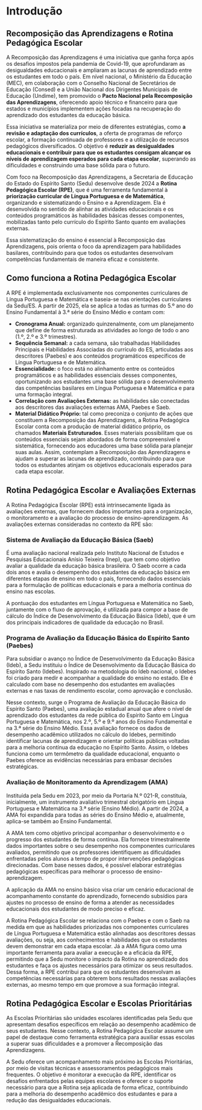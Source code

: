 # Introdução

## Recomposição das Aprendizagens e Rotina Pedagógica Escolar

A Recomposição das Aprendizagens é uma iniciativa que ganha força após os desafios impostos pela pandemia de Covid-19, que aprofundaram as desigualdades educacionais e ampliaram as lacunas de aprendizado entre os estudantes em todo o país. Em nível nacional, o Ministério da Educação (MEC), em colaboração com o Conselho Nacional de Secretários de Educação (Consed) e a União Nacional dos Dirigentes Municipais de Educação (Undime), tem promovido o **Pacto Nacional pela Recomposição das Aprendizagens**, oferecendo apoio técnico e financeiro para que estados e municípios implementem ações focadas na recuperação do aprendizado dos estudantes da educação básica.

Essa iniciativa se materializa por meio de diferentes estratégias, como **a revisão e adaptação dos currículos**, a oferta de programas de reforço escolar, a formação continuada de professores e a utilização de recursos pedagógicos diversificados. O objetivo é **reduzir as desigualdades educacionais e contribuir para que os estudantes consigam alcançar os níveis de aprendizagem esperados para cada etapa escolar**, superando as dificuldades e construindo uma base sólida para o futuro.

Com foco na Recomposição das Aprendizagens, a Secretaria de Educação do Estado do Espírito Santo (Sedu) desenvolve desde 2024 a **Rotina Pedagógica Escolar (RPE)**, que é uma ferramenta fundamental à **priorização curricular de Língua Portuguesa e de Matemática**, organizando e sistematizando o Ensino e a Aprendizagem. Ela é desenvolvida no sentido de alinhar as atividades educacionais e os conteúdos programáticos às habilidades básicas desses componentes, mobilizadas tanto pelo currículo do Espírito Santo quanto em avaliações externas.

Essa sistematização do ensino é essencial à Recomposição das Aprendizagens, pois orienta o foco da aprendizagem para habilidades basilares, contribuindo para que todos os estudantes desenvolvam competências fundamentais de maneira eficaz e consistente.

## Como funciona a Rotina Pedagógica Escolar

A RPE é implementada exclusivamente nos componentes curriculares de Língua Portuguesa e Matemática e baseia-se nas orientações curriculares da Sedu/ES. A partir de 2025, ela se aplica a todas as turmas do 5.º ano do Ensino Fundamental à 3.ª série do Ensino Médio e contam com:

- **Cronograma Anual:** organizado quinzenalmente, com um planejamento que define de forma estruturada as atividades ao longo de todo o ano (1.º, 2.º e 3.º trimestres).
- **Sequência Semanal:** a cada semana, são trabalhadas Habilidades Principais e Habilidades Associadas do currículo do ES, articuladas aos descritores (Paebes) e aos conteúdos programáticos específicos de Língua Portuguesa e de Matemática.
- **Essencialidade:** o foco está no alinhamento entre os conteúdos programáticos e as habilidades essenciais desses componentes, oportunizando aos estudantes uma base sólida para o desenvolvimento das competências basilares em Língua Portuguesa e Matemática e para uma formação integral.
- **Correlação com Avaliações Externas:** as habilidades são conectadas aos descritores das avaliações externas AMA, Paebes e Saeb.
- **Material Didático Próprio:** tal como preconiza o conjunto de ações que constituem a Recomposição das Aprendizagens, a Rotina Pedagógica Escolar conta com a produção de material didático próprio, os chamados **Materiais Estruturados**. Esses materiais possibilitam que os conteúdos essenciais sejam abordados de forma compreensível e sistemática, fornecendo aos educadores uma base sólida para planejar suas aulas. Assim, contemplam a Recomposição das Aprendizagens e ajudam a superar as lacunas de aprendizado, contribuindo para que todos os estudantes atinjam os objetivos educacionais esperados para cada etapa escolar.

## Rotina Pedagógica Escolar e Avaliações Externas

A Rotina Pedagógica Escolar (RPE) está intrinsecamente ligada às avaliações externas, que fornecem dados importantes para a organização, o monitoramento e a avaliação do processo de ensino-aprendizagem. As avaliações externas consideradas no contexto da RPE são:

### Sistema de Avaliação da Educação Básica (Saeb)

É uma avaliação nacional realizada pelo Instituto Nacional de Estudos e Pesquisas Educacionais Anísio Teixeira (Inep), que tem como objetivo avaliar a qualidade da educação básica brasileira. O Saeb ocorre a cada dois anos e avalia o desempenho dos estudantes da educação básica em diferentes etapas de ensino em todo o país, fornecendo dados essenciais para a formulação de políticas educacionais e para a melhoria contínua do ensino nas escolas.

A pontuação dos estudantes em Língua Portuguesa e Matemática no Saeb, juntamente com o fluxo de aprovação, é utilizada para compor a base de cálculo do Índice de Desenvolvimento da Educação Básica (Ideb), que é um dos principais indicadores de qualidade da educação no Brasil.

### Programa de Avaliação da Educação Básica do Espírito Santo (Paebes)

Para subsidiar o avanço no Índice de Desenvolvimento da Educação Básica (Ideb), a Sedu instituiu o Índice de Desenvolvimento da Educação Básica do Espírito Santo (Idebes). Inspirado na metodologia do Ideb nacional, o Idebes foi criado para medir e acompanhar a qualidade do ensino no estado. Ele é calculado com base no desempenho dos estudantes em avaliações externas e nas taxas de rendimento escolar, como aprovação e conclusão.

Nesse contexto, surge o Programa de Avaliação da Educação Básica do Espírito Santo (Paebes), uma avaliação estadual anual que afere o nível de aprendizado dos estudantes da rede pública do Espírito Santo em Língua Portuguesa e Matemática, nos 2.º, 5.º e 9.º anos do Ensino Fundamental e na 3.ª série do Ensino Médio. Essa avaliação fornece os dados de desempenho acadêmico utilizados no cálculo do Idebes, permitindo identificar lacunas de aprendizagem e orientar políticas públicas voltadas para a melhoria contínua da educação no Espírito Santo. Assim, o Idebes funciona como um termômetro da qualidade educacional, enquanto o Paebes oferece as evidências necessárias para embasar decisões estratégicas.

### Avaliação de Monitoramento da Aprendizagem (AMA)

Instituída pela Sedu em 2023, por meio da Portaria N.º 021-R, constituía, inicialmente, um instrumento avaliativo trimestral obrigatório em Língua Portuguesa e Matemática na 3.ª série (Ensino Médio). A partir de 2024, a AMA foi expandida para todas as séries do Ensino Médio e, atualmente, aplica-se também ao Ensino Fundamental.

A AMA tem como objetivo principal acompanhar o desenvolvimento e o progresso dos estudantes de forma contínua. Ela fornece trimestralmente dados importantes sobre o seu desempenho nos componentes curriculares avaliados, permitindo que os professores identifiquem as dificuldades enfrentadas pelos alunos a tempo de propor intervenções pedagógicas direcionadas. Com base nesses dados, é possível elaborar estratégias pedagógicas específicas para melhorar o processo de ensino-aprendizagem.

A aplicação da AMA no ensino básico visa criar um cenário educacional de acompanhamento constante do aprendizado, fornecendo subsídios para ajustes no processo de ensino de forma a atender as necessidades educacionais dos estudantes de modo preciso e eficaz.

A Rotina Pedagógica Escolar se relaciona com o Paebes e com o Saeb na medida em que as habilidades priorizadas nos componentes curriculares de Língua Portuguesa e Matemática estão alinhadas aos descritores dessas avaliações, ou seja, aos conhecimentos e habilidades que os estudantes devem demonstrar em cada etapa escolar. Já a AMA figura como uma importante ferramenta para avaliar a execução e a eficácia da RPE, permitindo que a Sedu monitore o impacto da Rotina no aprendizado dos estudantes e faça os ajustes necessários para otimizar os seus resultados. Dessa forma, a RPE contribui para que os estudantes desenvolvam as competências necessárias para obterem bons resultados nessas avaliações externas, ao mesmo tempo em que promove a sua formação integral.

## Rotina Pedagógica Escolar e Escolas Prioritárias

As Escolas Prioritárias são unidades escolares identificadas pela Sedu que apresentam desafios específicos em relação ao desempenho acadêmico de seus estudantes. Nesse contexto, a Rotina Pedagógica Escolar assume um papel de destaque como ferramenta estratégica para auxiliar essas escolas a superar suas dificuldades e a promover a Recomposição das Aprendizagens.

A Sedu oferece um acompanhamento mais próximo às Escolas Prioritárias, por meio de visitas técnicas e assessoramentos pedagógicos mais frequentes. O objetivo é monitorar a execução da RPE, identificar os desafios enfrentados pelas equipes escolares e oferecer o suporte necessário para que a Rotina seja aplicada de forma eficaz, contribuindo para a melhoria do desempenho acadêmico dos estudantes e para a redução das desigualdades educacionais.